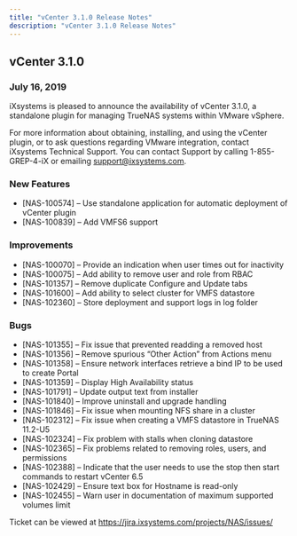```yaml
---
title: "vCenter 3.1.0 Release Notes"
description: "vCenter 3.1.0 Release Notes"
---
```


## vCenter 3.1.0

### July 16, 2019

iXsystems is pleased to announce the availability of vCenter 3.1.0, a standalone plugin for managing TrueNAS systems within VMware vSphere.

For more information about obtaining, installing, and using the vCenter plugin, or to ask questions regarding VMware integration, contact iXsystems Technical Support. You can contact Support by calling 1-855-GREP-4-iX or emailing support@ixsystems.com.
 
### New Features

+ [NAS-100574] – Use standalone application for automatic deployment of vCenter plugin
+ [NAS-100839] – Add VMFS6 support

### Improvements

+ [NAS-100070] – Provide an indication when user times out for inactivity
+ [NAS-100075] – Add ability to remove user and role from RBAC
+ [NAS-101357] – Remove duplicate Configure and Update tabs
+ [NAS-101600] – Add ability to select cluster for VMFS datastore
+ [NAS-102360] – Store deployment and support logs in log folder

### Bugs

+ [NAS-101355] – Fix issue that prevented readding a removed host
+ [NAS-101356] – Remove spurious “Other Action” from Actions menu
+ [NAS-101358] – Ensure network interfaces retrieve a bind IP to be used to create Portal
+ [NAS-101359] – Display High Availability status
+ [NAS-101791] – Update output text from installer
+ [NAS-101840] – Improve uninstall and upgrade handling
+ [NAS-101846] – Fix issue when mounting NFS share in a cluster
+ [NAS-102312] – Fix issue when creating a VMFS datastore in TrueNAS 11.2-U5
+ [NAS-102324] – Fix problem with stalls when cloning datastore
+ [NAS-102365] – Fix problems related to removing roles, users, and permissions
+ [NAS-102388] – Indicate that the user needs to use the stop then start commands to restart vCenter 6.5
+ [NAS-102429] – Ensure text box for Hostname is read-only
+ [NAS-102455] – Warn user in documentation of maximum supported volumes limit

Ticket can be viewed at https://jira.ixsystems.com/projects/NAS/issues/

